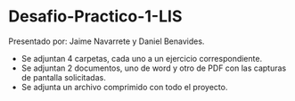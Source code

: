 # Desafio-Practico-1-LIS

Presentado por: Jaime Navarrete y Daniel Benavides.

- Se adjuntan 4 carpetas, cada uno a un ejercicio correspondiente.
- Se adjuntan 2 documentos, uno de word y otro de PDF con las capturas de pantalla solicitadas.
- Se adjunta un archivo comprimido con todo el proyecto.
